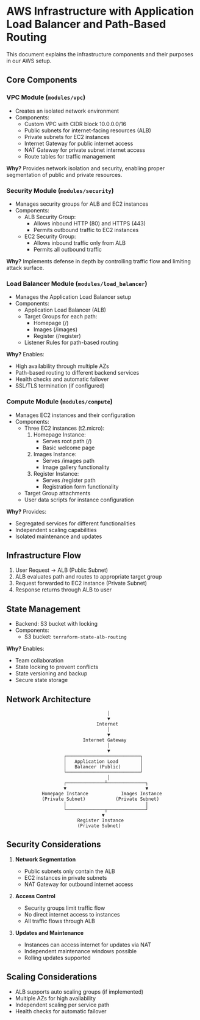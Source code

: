 # AWS Infrastructure with Application Load Balancer and Path-Based Routing

This document explains the infrastructure components and their purposes in our AWS setup.

## Core Components

### VPC Module (`modules/vpc`)
- Creates an isolated network environment
- Components:
  - Custom VPC with CIDR block 10.0.0.0/16
  - Public subnets for internet-facing resources (ALB)
  - Private subnets for EC2 instances
  - Internet Gateway for public internet access
  - NAT Gateway for private subnet internet access
  - Route tables for traffic management

**Why?** Provides network isolation and security, enabling proper segmentation of public and private resources.

### Security Module (`modules/security`)
- Manages security groups for ALB and EC2 instances
- Components:
  - ALB Security Group:
    - Allows inbound HTTP (80) and HTTPS (443)
    - Permits outbound traffic to EC2 instances
  - EC2 Security Group:
    - Allows inbound traffic only from ALB
    - Permits all outbound traffic

**Why?** Implements defense in depth by controlling traffic flow and limiting attack surface.

### Load Balancer Module (`modules/load_balancer`)
- Manages the Application Load Balancer setup
- Components:
  - Application Load Balancer (ALB)
  - Target Groups for each path:
    - Homepage (/)
    - Images (/images)
    - Register (/register)
  - Listener Rules for path-based routing

**Why?** Enables:
- High availability through multiple AZs
- Path-based routing to different backend services
- Health checks and automatic failover
- SSL/TLS termination (if configured)

### Compute Module (`modules/compute`)
- Manages EC2 instances and their configuration
- Components:
  - Three EC2 instances (t2.micro):
    1. Homepage Instance:
       - Serves root path (/)
       - Basic welcome page
    2. Images Instance:
       - Serves /images path
       - Image gallery functionality
    3. Register Instance:
       - Serves /register path
       - Registration form functionality
  - Target Group attachments
  - User data scripts for instance configuration

**Why?** Provides:
- Segregated services for different functionalities
- Independent scaling capabilities
- Isolated maintenance and updates

## Infrastructure Flow

1. User Request → ALB (Public Subnet)
2. ALB evaluates path and routes to appropriate target group
3. Request forwarded to EC2 instance (Private Subnet)
4. Response returns through ALB to user

## State Management

- Backend: S3 bucket with locking
- Components:
  - S3 bucket: `terraform-state-alb-routing`

**Why?** Enables:
- Team collaboration
- State locking to prevent conflicts
- State versioning and backup
- Secure state storage

## Network Architecture

```
                                     │
                                     ▼
                                 Internet
                                     │
                                     ▼
                            Internet Gateway
                                     │
                                     ▼
                     ┌───────────────────────────┐
                     │   Application Load        │
                     │   Balancer (Public)       │
                     └───────────────────────────┘
                                     │
                     ┌──────────────┴──────────────┐
                     ▼                             ▼
             Homepage Instance            Images Instance
             (Private Subnet)           (Private Subnet)
                     │                             │
                     └──────────────┬──────────────┘
                                   ▼
                          Register Instance
                          (Private Subnet)
```

## Security Considerations

1. **Network Segmentation**
   - Public subnets only contain the ALB
   - EC2 instances in private subnets
   - NAT Gateway for outbound internet access

2. **Access Control**
   - Security groups limit traffic flow
   - No direct internet access to instances
   - All traffic flows through ALB

3. **Updates and Maintenance**
   - Instances can access internet for updates via NAT
   - Independent maintenance windows possible
   - Rolling updates supported

## Scaling Considerations

- ALB supports auto scaling groups (if implemented)
- Multiple AZs for high availability
- Independent scaling per service path
- Health checks for automatic failover
